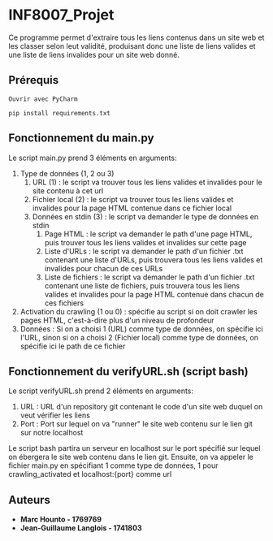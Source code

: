# INF8007_Projet

Ce programme permet d'extraire tous les liens contenus dans un site web et les classer selon leut validité, produisant donc une liste de liens valides et une liste de liens invalides pour un site web donné.

## Prérequis

```
Ouvrir avec PyCharm

pip install requirements.txt
```

## Fonctionnement du main.py

Le script main.py prend 3 éléments en arguments:
1. Type de données (1, 2 ou 3)
    1. URL (1) : le script va trouver tous les liens valides et invalides pour le site contenu à cet url
    2. Fichier local (2) : le script va trouver tous les liens valides et invalides pour la page HTML contenue dans ce fichier local
    3. Données en stdin (3) : le script va demander le type de données en stdin
        1. Page HTML : le script va demander le path d'une page HTML, puis trouver tous les liens valides et invalides sur cette page
        2. Liste d'URLs : le script va demander le path d'un fichier .txt contenant une liste d'URLs, puis trouvera tous les liens valides et invalides pour chacun de ces URLs
        3. Liste de fichiers : le script va demander le path d'un fichier .txt contenant une liste de fichiers, puis trouvera tous les liens valides et invalides pour la page HTML contenue dans chacun de ces fichiers
2. Activation du crawling (1 ou 0) : spécifie au script si on doit crawler les pages HTML, c'est-à-dire plus d'un niveau de profondeur
3. Données : Si on a choisi 1 (URL) comme type de données, on spécifie ici l'URL, sinon si on a choisi 2 (Fichier local) comme type de données, on spécifie ici le path de ce fichier

## Fonctionnement du verifyURL.sh (script bash)

Le script verifyURL.sh prend 2 éléments en arguments:
1. URL : URL d'un repository git contenant le code d'un site web duquel on veut vérifier les liens
2. Port : Port sur lequel on va "runner" le site web contenu sur le lien git sur notre localhost

Le script bash partira un serveur en localhost sur le port spécifié sur lequel on ébergera le site web contenu dans le lien git. Ensuite, on va appeler le fichier main.py en spécifiant 1 comme type de données, 1 pour crawling_activated et localhost:{port} comme url

## Auteurs

* **Marc Hounto - 1769769**
* **Jean-Guillaume Langlois - 1741803**

